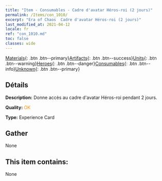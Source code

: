 ```yaml
---
title: "Item - Consumables - Cadre d'avatar Héros-roi (2 jours)"
permalink: /Items/con_1010/
excerpt: "Era of Chaos  Cadre d'avatar Héros-roi (2 jours)"
last_modified_at: 2021-04-12
locale: fr
ref: "con_1010.md"
toc: false
classes: wide
---
```

 [Materials](/fr/Items/){: .btn .btn--primary}[Artifacts](/fr/Items/Artifacts/){: .btn .btn--success}[Units](/fr/Items/Units/){: .btn .btn--warning}[Heroes](/fr/Items/Heroes/){: .btn .btn--danger}[Consumables](/fr/Items/Consumables/){: .btn .btn--info}[Unknown](/fr/Items/Unknown/){: .btn .btn--primary}

## Détails
 **Description:** Donne accès au cadre d'avatar Héros-roi pendant 2 jours.

 **Quality:** <span style="color: #FF8C00">OK</span>

 **Type:** Experience Card

## Gather

  None

## This item contains:

  None

